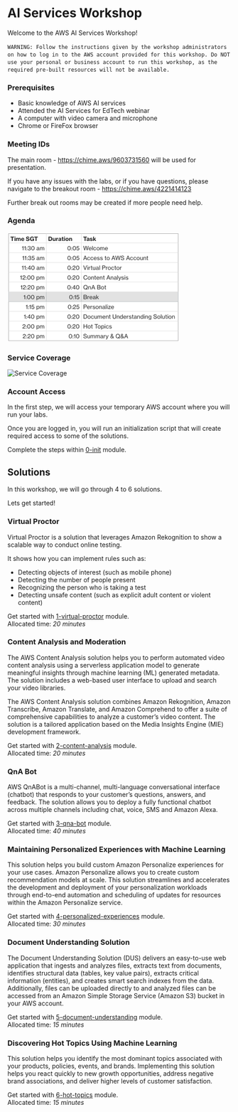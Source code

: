 # AI Services Workshop
Welcome to the AWS AI Services Workshop!

`WARNING: Follow the instructions given by the workshop administrators on how to log in to the AWS account provided for this workshop. Do NOT use your personal or business account to run this workshop, as the required pre-built resources will not be available.`


### Prerequisites
- Basic knowledge of AWS AI services
- Attended the AI Services for EdTech webinar
- A computer with video camera and microphone
- Chrome or FireFox browser

### Meeting IDs
The main room - https://chime.aws/9603731560 will be used for presentation.

If you have any issues with the labs, or if you have questions, please navigate to the breakout room - https://chime.aws/4221414123

Further break out rooms may be created if more people need help.

### Agenda
![Agenda](./images/agenda-v2.png)

### Service Coverage
![Service Coverage](./images/service-coverage.png)

### Account Access
In the first step, we will access your temporary AWS account where you will run your labs.

Once you are logged in, you will run an initialization script that will create required access to some of the solutions.

Complete the steps within [0-init](./0-init/README.md) module.

## Solutions
In this workshop, we will go through 4 to 6 solutions.

Lets get started!
### Virtual Proctor
Virtual Proctor is a solution that leverages Amazon Rekognition to show a scalable way to conduct online testing.

It shows how you can implement rules such as:
- Detecting objects of interest (such as mobile phone)
- Detecting the number of people present
- Recognizing the person who is taking a test
- Detecting unsafe content (such as explicit adult content or violent content)

Get started with [1-virtual-proctor](./1-virtual-proctor/README.md) module. </br>
Allocated time: *20 minutes* </br>


### Content Analysis and Moderation
The AWS Content Analysis solution helps you to perform automated video content analysis using a serverless application model to generate meaningful insights through machine learning (ML) generated metadata. The solution includes a web-based user interface to upload and search your video libraries.

The AWS Content Analysis solution combines Amazon Rekognition, Amazon Transcribe, Amazon Translate, and Amazon Comprehend to offer a suite of comprehensive capabilities to analyze a customer’s video content. The solution is a tailored application based on the Media Insights Engine (MIE) development framework.

Get started with [2-content-analysis](./2-content-analysis/README.md) module. </br>
Allocated time: *20 minutes* </br>


### QnA Bot
AWS QnABot is a multi-channel, multi-language conversational interface (chatbot) that responds to your customer’s questions, answers, and feedback. The solution allows you to deploy a fully functional chatbot across multiple channels including chat, voice, SMS and Amazon Alexa. 

Get started with [3-qna-bot](./3-qna-bot/README.md) module. </br>
Allocated time: *40 minutes* </br>

### Maintaining Personalized Experiences with Machine Learning
This solution helps you build custom Amazon Personalize experiences for your use cases. Amazon Personalize allows you to create custom recommendation models at scale. This solution streamlines and accelerates the development and deployment of your personalization workloads through end-to-end automation and scheduling of updates for resources within the Amazon Personalize service.

Get started with [4-personalized-experiences](./4-personalized-experiences/README.md) module. </br>
Allocated time: *30 minutes* </br>

### Document Understanding Solution
The Document Understanding Solution (DUS) delivers an easy-to-use web application that ingests and analyzes files, extracts text from documents, identifies structural data (tables, key value pairs), extracts critical information (entities), and creates smart search indexes from the data. Additionally, files can be uploaded directly to and analyzed files can be accessed from an Amazon Simple Storage Service (Amazon S3) bucket in your AWS account.

Get started with [5-document-understanding](./5-document-understanding/README.md) module. </br>
Allocated time: *15 minutes* </br>

### Discovering Hot Topics Using Machine Learning
This solution helps you identify the most dominant topics associated with your products, policies, events, and brands. Implementing this solution helps you react quickly to new growth opportunities, address negative brand associations, and deliver higher levels of customer satisfaction.

Get started with [6-hot-topics](./6-hot-topics/README.md) module. </br>
Allocated time: *15 minutes* </br>
